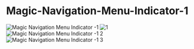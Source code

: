 # Magic-Navigation-Menu-Indicator-1
![Magic Navigation Menu Indicator -1](https://user-images.githubusercontent.com/96956110/168149421-f374bb17-c9bb-49c2-8574-af9821d10227.jpg)
![1](https://user-images.githubusercontent.com/96956110/216786019-8f1cac7f-138f-48cb-9ebf-e1972d42d457.png)
![Magic Navigation Menu Indicator -1 2](https://user-images.githubusercontent.com/96956110/230793986-907a0b18-6f2f-4a5c-970b-04494d4c8d33.png)
![Magic Navigation Menu Indicator -1 3](https://user-images.githubusercontent.com/96956110/232157080-eb1750f0-dd46-42ec-bf2c-867317fda100.png)

